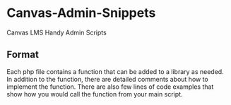 Canvas-Admin-Snippets
=====================

Canvas LMS Handy Admin Scripts


Format
------
Each php file contains a function that can be added to a library as needed. In addition to the function, there are detailed comments about how to implement the function. There are also few lines of code examples that show how you would call the function from your main script.
